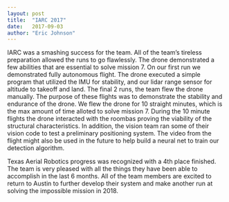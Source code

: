 ```yaml
---
layout: post
title:  "IARC 2017"
date:   2017-09-03
author: "Eric Johnson"
---
```


IARC was a smashing success for the team. All of the team’s tireless preparation allowed the runs to go flawlessly. The drone demonstrated a few abilities that are essential to solve mission 7.  On our first run we demonstrated fully autonomous flight. The drone executed a simple program that utilized the IMU for stability, and our lidar range sensor for altitude to takeoff and land.  The final 2 runs, the team flew the drone manually. The purpose of these flights was to demonstrate the stability and endurance of the drone. We flew the drone for 10 straight minutes, which is the max amount of time alloted to solve mission 7. During the 10 minute flights the drone interacted with the roombas proving the viability of the structural characteristics.  In addition, the vision team ran some of their vision code to test a preliminary positioning system. The video from the flight might also be used in the future to help build a neural net to train our detection algorithm.

Texas Aerial Robotics progress was recognized with a 4th place finished. The team is very pleased with all the things they have been able to accomplish in the last 6 months. All of the team members are excited to return to Austin to further develop their system and make another run at solving the impossible mission in 2018.
